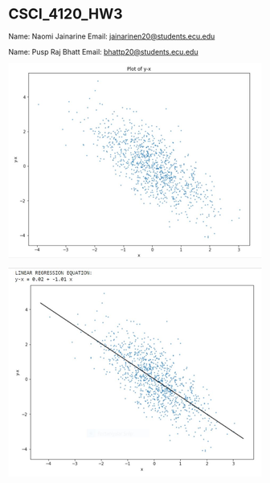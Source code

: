 # CSCI_4120_HW3

Name: Naomi Jainarine Email: jainarinen20@students.ecu.edu

Name: Pusp Raj Bhatt Email: bhattp20@students.ecu.edu

![Image 1](https://github.com/jainarinen/CSCI_4120_HW3/blob/main/hw3_image1.JPG)

![Image 2](https://github.com/jainarinen/CSCI_4120_HW3/blob/main/hw3_image2.JPG)
